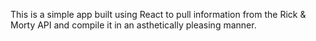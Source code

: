 This is a simple app built using React to pull information from the Rick & Morty API and compile it in an asthetically pleasing manner.
